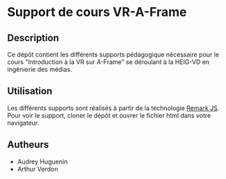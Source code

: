 # Support de cours VR-A-Frame
## Description
Ce dépôt contient les différents supports pédagogique nécessaire pour le cours "Introduction à la VR sur A-Frame" se déroulant à la HEIG-VD en ingénierie des médias.
## Utilisation
Les différents supports sont réalisés à partir de la technologie [Remark JS](https://github.com/gnab/remark).
Pour voir le support, cloner le dépôt et ouvrer le fichier html dans votre navigateur.
## Autheurs
- Audrey Huguenin
- Arthur Verdon
